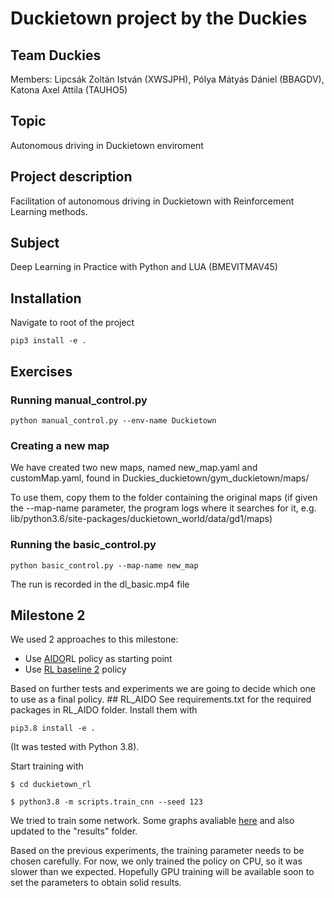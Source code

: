 # Duckietown project by the Duckies
## Team Duckies  
Members: Lipcsák Zoltán István (XWSJPH), Pólya Mátyás Dániel (BBAGDV), Katona Axel Attila (TAUHO5)
## Topic
Autonomous driving in Duckietown enviroment  
## Project description 
Facilitation of autonomous driving in Duckietown with Reinforcement Learning methods.
## Subject
Deep Learning in Practice with Python and LUA (BMEVITMAV45)  

## Installation
Navigate to root of the project

`pip3 install -e .`
## Exercises
### Running manual_control.py
`python manual_control.py --env-name Duckietown`
### Creating a new map
We have created two new maps, named new_map.yaml and customMap.yaml, found in Duckies_duckietown/gym_duckietown/maps/

To use them, copy them to the folder containing the original maps (if given the --map-name parameter, the program logs where it searches for it, e.g. lib/python3.6/site-packages/duckietown_world/data/gd1/maps)

### Running the basic_control.py
`python basic_control.py --map-name new_map`

The run is recorded in the dl_basic.mp4 file

## Milestone 2

We used 2 approaches to this milestone:
* Use [AIDO](https://docs.duckietown.org/daffy/AIDO/out/embodied_rl.html)RL policy as starting point 
* Use [RL baseline 2](https://github.com/nicknochnack/ReinforcementLearningCourse/blob/main/Project%202%20-%20Self%20Driving.ipynb) policy 
<a/>
Based on further tests and experiments we are going to decide which one to use as a final policy.
## RL_AIDO
See requirements.txt for the required packages in RL_AIDO folder. 
Install them with 

`pip3.8 install -e .`


(It was tested with Python 3.8).

Start training with

`$ cd duckietown_rl`

`$ python3.8 -m scripts.train_cnn --seed 123`

We tried to train some network. Some graphs avaliable [here](https://wandb.ai/dodekaeder/test1/reports/episode-reward-22-11-20-21-25-30---VmlldzozMDA1MTUy?accessToken=bcy084vs1ah194odlrbtds38ire0aljs61d9h3x2h2svbcyd4buax16fjw0l2h79) and also updated to the "results" folder.

Based on the previous experiments, the training parameter needs to be chosen carefully. For now, we only trained the policy on CPU, so it was slower than we expected. Hopefully GPU training will be available soon to set the parameters to obtain solid results.
